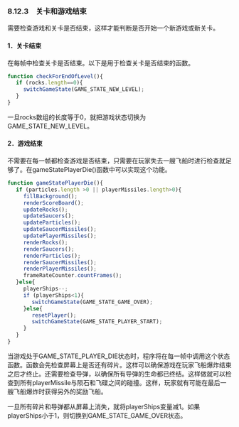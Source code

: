 ### 8.12.3　关卡和游戏结束

需要检查游戏和关卡是否结束，这样才能判断是否开始一个新游戏或新关卡。

#### 1．关卡结束

在每帧中检查关卡是否结束。以下是用于检查关卡是否结束的函数。

```javascript
function checkForEndOfLevel(){
　 if (rocks.length==0){
　　　switchGameState(GAME_STATE_NEW_LEVEL);
　 }
}
```

一旦rocks数组的长度等于0，就把游戏状态切换为GAME_STATE_NEW_LEVEL。

#### 2．游戏结束

不需要在每一帧都检查游戏是否结束，只需要在玩家失去一艘飞船时进行检查就足够了。在gameStatePlayerDie()函数中可以实现这个功能。

```javascript
function gameStatePlayerDie(){
　 if (particles.length >0 || playerMissiles.length>0){
　　　fillBackground();
　　　renderScoreBoard();
　　　updateRocks();
　　　updateSaucers();
　　　updateParticles();
　　　updateSaucerMissiles();
　　　updatePlayerMissiles();
　　　renderRocks();
　　　renderSaucers();
　　　renderParticles();
　　　renderSaucerMissiles();
　　　renderPlayerMissiles();
　　　frameRateCounter.countFrames();
　 }else{
　　　playerShips--;
　　　if (playerShips<1){
　　　　 switchGameState(GAME_STATE_GAME_OVER);
　　　}else{
　　　　 resetPlayer();
　　　　 switchGameState(GAME_STATE_PLAYER_START);
　　　}
　 }
}
```

当游戏处于GAME_STATE_PLAYER_DIE状态时，程序将在每一帧中调用这个状态函数。函数会先检查屏幕上是否还有碎片。这样可以确保游戏在玩家飞船爆炸结束之后才终止。还需要检查导弹，以确保所有导弹的生命都已终结。这样做就可以检查到所有playerMissile与陨石和飞碟之间的碰撞。这样，玩家就有可能在最后一艘飞船爆炸时获得另外的奖励飞船。

一旦所有碎片和导弹都从屏幕上消失，就将playerShips变量减1。如果playerShips小于1，则切换到GAME_STATE_GAME_OVER状态。

